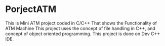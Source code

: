 # PorjectATM
This is Mini ATM project coded in C/C++ That shows the Functionality of ATM Machine 
This project uses the concept of file handling in C++, and concept of object oriented programming.
This project is done on Dev C++ IDE.
